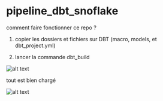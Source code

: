 # pipeline_dbt_snoflake

comment faire fonctionner ce repo ?

1) copier les dossiers et fichiers sur DBT (macro, models, et dbt_project.yml)

2) lancer la commande dbt_build


![alt text](<photos\Capture d'écran 2025-10-03 142657.png>)

tout est bien chargé


![alt text](<photos\Capture d'écran 2025-10-03 142720.png>)